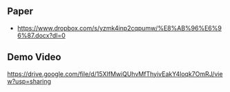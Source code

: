 ## Paper
* https://www.dropbox.com/s/yzmk4inp2cqpumw/%E8%AB%96%E6%96%87.docx?dl=0
## Demo Video
https://drive.google.com/file/d/15XIfMwiQUhvMfThyivEakY4loqk7OmRJ/view?usp=sharing
